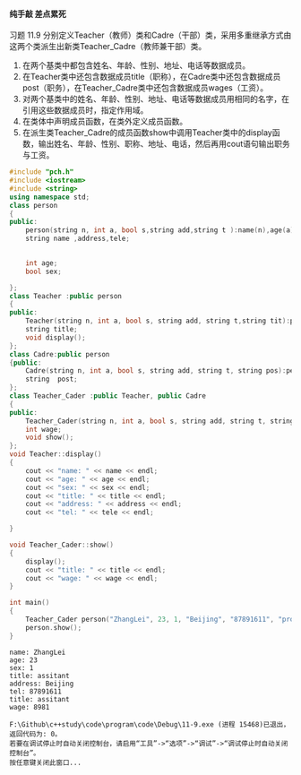 #### 纯手敲 差点累死

习题 11.9 分别定义Teacher（教师）类和Cadre（干部）类，采用多重继承方式由这两个类派生出新类Teacher_Cadre（教师兼干部）类。

1. 在两个基类中都包含姓名、年龄、性别、地址、电话等数据成员。
2. 在Teacher类中还包含数据成员title（职称），在Cadre类中还包含数据成员post（职务），在Teacher_Cadre类中还包含数据成员wages（工资）。
3. 对两个基类中的姓名、年龄、性别、地址、电话等数据成员用相同的名字，在引用这些数据成员时，指定作用域。
4. 在类体中声明成员函数，在类外定义成员函数。
5. 在派生类Teacher_Cadre的成员函数show中调用Teacher类中的display函数，输出姓名、年龄、性别、职称、地址、电话，然后再用cout语句输出职务与工资。


```C++
#include "pch.h"
#include <iostream>
#include <string>
using namespace std;
class person
{
public:
	person(string n, int a, bool s,string add,string t ):name(n),age(a),sex(s),address(add),tele(t){}
	string name ,address,tele;
	

	int age;
	bool sex;

};
class Teacher :public person
{
public:
	Teacher(string n, int a, bool s, string add, string t,string tit):person(n,a,s,add,t),title(tit){}
	string title;
	void display();
};
class Cadre:public person
{public:
	Cadre(string n, int a, bool s, string add, string t, string pos):person(n,a,s,add,t),post(pos){}
	string  post;
};
class Teacher_Cader :public Teacher, public Cadre
{
public:
	Teacher_Cader(string n, int a, bool s, string add, string t, string pos, string tit,int w) :Teacher(n,a,s,add,t,tit),Cadre(n,a,s,add,t,pos),wage(w){}
	int wage;
	void show();
};
void Teacher::display()
{
	cout << "name: " << name << endl;
	cout << "age: " << age << endl;
	cout << "sex: " << sex << endl;
	cout << "title: " << title << endl;
	cout << "address: " << address << endl;
	cout << "tel: " << tele << endl;

}

void Teacher_Cader::show()
{
	display();
	cout << "title: " << title << endl;
	cout << "wage: " << wage << endl;
}

int main()
{
	Teacher_Cader person("ZhangLei", 23, 1, "Beijing", "87891611", "professor", "assitant", 8981);
	person.show();
}
```

```
name: ZhangLei
age: 23
sex: 1
title: assitant
address: Beijing
tel: 87891611
title: assitant
wage: 8981

F:\Github\c++study\code\program\code\Debug\11-9.exe (进程 15468)已退出，返回代码为: 0。
若要在调试停止时自动关闭控制台，请启用“工具”->“选项”->“调试”->“调试停止时自动关闭控制台”。
按任意键关闭此窗口...
```

